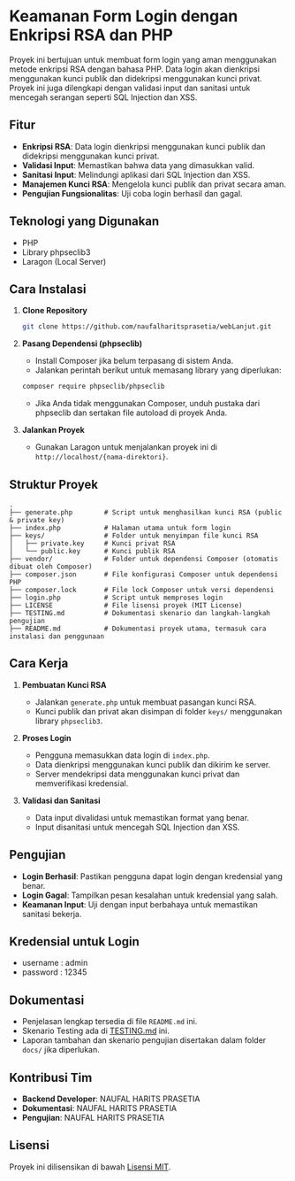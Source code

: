 # Keamanan Form Login dengan Enkripsi RSA dan PHP

Proyek ini bertujuan untuk membuat form login yang aman menggunakan metode enkripsi RSA dengan bahasa PHP. Data login akan dienkripsi menggunakan kunci publik dan didekripsi menggunakan kunci privat. Proyek ini juga dilengkapi dengan validasi input dan sanitasi untuk mencegah serangan seperti SQL Injection dan XSS.

## Fitur
- **Enkripsi RSA**: Data login dienkripsi menggunakan kunci publik dan didekripsi menggunakan kunci privat.
- **Validasi Input**: Memastikan bahwa data yang dimasukkan valid.
- **Sanitasi Input**: Melindungi aplikasi dari SQL Injection dan XSS.
- **Manajemen Kunci RSA**: Mengelola kunci publik dan privat secara aman.
- **Pengujian Fungsionalitas**: Uji coba login berhasil dan gagal.

## Teknologi yang Digunakan
- PHP
- Library phpseclib3
- Laragon (Local Server)

## Cara Instalasi
1. **Clone Repository**
   ```bash
   git clone https://github.com/naufalharitsprasetia/webLanjut.git
   ```

2. **Pasang Dependensi (phpseclib)**
   - Install Composer jika belum terpasang di sistem Anda.
   - Jalankan perintah berikut untuk memasang library yang diperlukan:
   ```bash
   composer require phpseclib/phpseclib
   ```
   - Jika Anda tidak menggunakan Composer, unduh pustaka dari phpseclib dan sertakan file autoload di proyek Anda.

3. **Jalankan Proyek**
   - Gunakan Laragon untuk menjalankan proyek ini di `http://localhost/{nama-direktori}`.

## Struktur Proyek
```plaintext
.
├── generate.php        # Script untuk menghasilkan kunci RSA (public & private key)
├── index.php           # Halaman utama untuk form login
├── keys/               # Folder untuk menyimpan file kunci RSA
│   ├── private.key     # Kunci privat RSA
│   └── public.key      # Kunci publik RSA
├── vendor/             # Folder untuk dependensi Composer (otomatis dibuat oleh Composer)
├── composer.json       # File konfigurasi Composer untuk dependensi PHP
├── composer.lock       # File lock Composer untuk versi dependensi
├── login.php           # Script untuk memproses login
├── LICENSE             # File lisensi proyek (MIT License)
├── TESTING.md          # Dokumentasi skenario dan langkah-langkah pengujian
├── README.md           # Dokumentasi proyek utama, termasuk cara instalasi dan penggunaan
```

## Cara Kerja
1. **Pembuatan Kunci RSA**
   - Jalankan `generate.php` untuk membuat pasangan kunci RSA.
   - Kunci publik dan privat akan disimpan di folder `keys/` menggunakan library `phpseclib3`.

2. **Proses Login**
   - Pengguna memasukkan data login di `index.php`.
   - Data dienkripsi menggunakan kunci publik dan dikirim ke server.
   - Server mendekripsi data menggunakan kunci privat dan memverifikasi kredensial.

3. **Validasi dan Sanitasi**
   - Data input divalidasi untuk memastikan format yang benar.
   - Input disanitasi untuk mencegah SQL Injection dan XSS.

## Pengujian
- **Login Berhasil**: Pastikan pengguna dapat login dengan kredensial yang benar.
- **Login Gagal**: Tampilkan pesan kesalahan untuk kredensial yang salah.
- **Keamanan Input**: Uji dengan input berbahaya untuk memastikan sanitasi bekerja.

## Kredensial untuk Login 
- username : admin 
- password : 12345

## Dokumentasi
- Penjelasan lengkap tersedia di file `README.md` ini.
- Skenario Testing ada di [TESTING.md](testing.md) ini.
- Laporan tambahan dan skenario pengujian disertakan dalam folder `docs/` jika diperlukan.

## Kontribusi Tim
- **Backend Developer**: NAUFAL HARITS PRASETIA
- **Dokumentasi**: NAUFAL HARITS PRASETIA
- **Pengujian**: NAUFAL HARITS PRASETIA

## Lisensi
Proyek ini dilisensikan di bawah [Lisensi MIT](../LICENSE).

